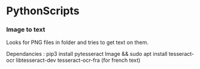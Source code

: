 # PythonScripts

### Image to text
Looks for PNG files in folder and tries to get text on them.

Dependancies : pip3 install pytesseract Image && sudo apt install tesseract-ocr libtesseract-dev tesseract-ocr-fra (for french text)
